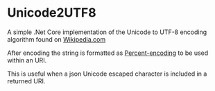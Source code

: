 # Unicode2UTF8
A simple .Net Core implementation of the Unicode to UTF-8 encoding algorithm found on [Wikipedia.com](https://en.wikipedia.org/wiki/UTF-8#Encoding)

After encoding the string is formatted as [Percent-encoding](https://en.wikipedia.org/wiki/Percent-encoding) to be used within an URI.

This is useful when a json Unicode escaped character is included in a returned URI.
